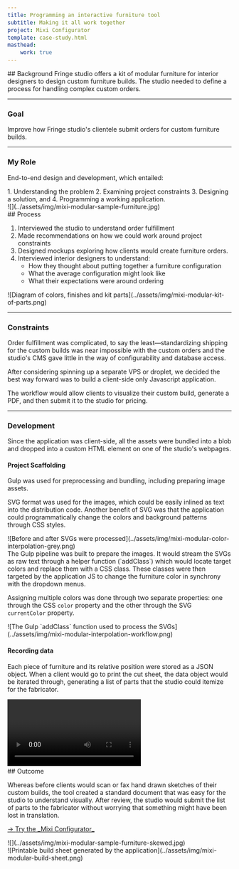 ```yaml
---
title: Programming an interactive furniture tool
subtitle: Making it all work together
project: Mixi Configurator
template: case-study.html
masthead:
    work: true
---
```


<section class="grid indenter:3/5 flip-top:kid border-top:3px border-accent:cyan">
## Background
Fringe studio offers a kit of modular furniture for interior designers to design custom furniture builds. The studio needed to define a process for handling complex custom orders.

---

### Goal 
Improve how Fringe studio's clientele submit orders for custom furniture builds.

---

### My Role 
 
End-to-end design and development, which entailed:

<div class='subgrid split-lists' data-tab='1'>
1. Understanding the problem
2. Examining project constraints
3. Designing a solution, and
4. Programming a working application.
</div>

<div class="subgrid" data-tab="0">
![](../assets/img/mixi-modular-sample-furniture.jpg)
</div>
</section>

<section class="grid indenter:3/2/4 split-lists flip-top:kid border-top:3px border-accent:magenta">
## Process
 
1. Interviewed the studio to understand order fulfillment
1. Made recommendations on how we could work around project constraints
1. Designed mockups exploring how clients would create furniture orders.
1. Interviewed interior designers to understand:
    - How they thought about putting together a furniture configuration
    - What the average configuration might look like
    - What their expectations were around ordering

<div class="bkg:grey  pano" data-tab='0'>
![Diagram of colors, finishes and kit parts](../assets/img/mixi-modular-kit-of-parts.png)
</div>

---

### Constraints 
 
Order fulfillment was complicated, to say the least—standardizing shipping for the custom builds was near impossible with the custom orders and the studio's CMS gave little in the way of configurability and database access.

After considering spinning up a separate VPS or droplet, we decided the best way forward was to build a client-side only Javascript application.

The workflow would allow clients to visualize their custom build, generate a PDF, and then submit it to the studio for pricing. 

--- 

### Development 
 
Since the application was client-side, all the assets were bundled into a blob and dropped into a custom HTML element on one of the studio's webpages.

 

#### Project Scaffolding
Gulp was used for preprocessing and bundling, including preparing image assets.

SVG format was used for the images, which could be easily inlined as text into the distribution code. Another benefit of SVG was that the application could programmatically change the colors and background patterns through CSS styles.

 
<div class='left-third'>
![Before and after SVGs were processed](../assets/img/mixi-modular-color-interpolation-grey.png)
</div>

<div class='left-third align-self:end'>
The Gulp pipeline was built to prepare the images. It would stream the SVGs as raw text through a helper function (`addClass`) which would locate target colors and replace them with a CSS class. These classes were then targeted by the application JS to change the furniture color in synchrony with the dropdown menus.

Assigning multiple colors was done through two separate properties: one through the CSS `color` property and the other through the SVG `currentColor` property.
</div>

<div class="cinch-up">
![The Gulp `addClass` function used to process the SVGs](../assets/img/mixi-modular-interpolation-workflow.png)
</div>
 
#### Recording data 
Each piece of furniture and its relative position were stored as a JSON object. When a client would go to print the cut sheet, the data object would be iterated through, generating a list of parts that the studio could itemize for the fabricator.

<div class="bkg:grey pano" data-tab='0'>
<video autoplay playsinline loop>
  <source src="/assets/video/mixi-modular-configurator-demo.mp4" type="video/mp4">
</video>
</div>

</section>

<section class="grid indenter:3/5 flip-top:kid border-top:3px border-accent:yellow">
## Outcome 
 
Whereas before clients would scan or fax hand drawn sketches of their custom builds, the tool created a standard document that was easy for the studio to understand visually. After review, the studio would submit the list of parts to the fabricator without worrying that something might have been lost in translation.

<div>
<p class="h4 font:regular border padding:size3 margin-top:size3 display:inline-block">
  <a href="https://xavier.valarino.com/fringe-studio/" >
    <span class="border-bottom:white"
	  aria-hidden="true">
	  →
    </span>
    Try the _Mixi Configurator_
  </a>
</p>
</div>

<div class="padding-stack">
![](../assets/img/mixi-modular-sample-furniture-skewed.jpg)
</div>

<div class="border:img half margin-top:size3 cinch-up" data-tab="0" >
![Printable build sheet generated by the application](../assets/img/mixi-modular-build-sheet.png)
</div>


</section>
